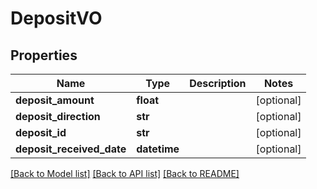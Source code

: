 # DepositVO

## Properties
Name | Type | Description | Notes
------------ | ------------- | ------------- | -------------
**deposit_amount** | **float** |  | [optional] 
**deposit_direction** | **str** |  | [optional] 
**deposit_id** | **str** |  | [optional] 
**deposit_received_date** | **datetime** |  | [optional] 

[[Back to Model list]](../README.md#documentation-for-models) [[Back to API list]](../README.md#documentation-for-api-endpoints) [[Back to README]](../README.md)


